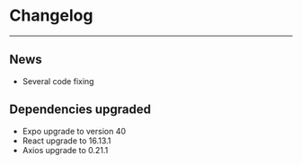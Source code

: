 # Changelog
--------

## News
- Several code fixing

## Dependencies upgraded

-  Expo upgrade to version 40
-  React upgrade to 16.13.1
-  Axios upgrade to 0.21.1

